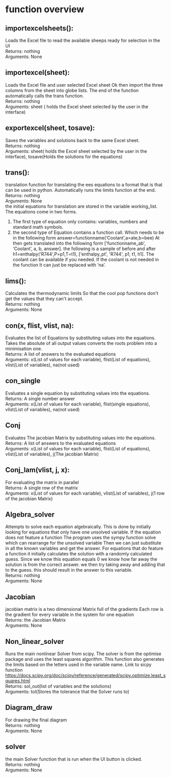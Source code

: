 # function overview

## importexcelsheets():
Loads the Excel file to read the available sheeps ready for selection in the UI 
<br/>Returns: nothing
<br/>Arguments: None 

## importexcel(sheet):
Loads the Excel file and user selected Excel sheet Ok then import the three columns from the sheet into globe lists. The end of the function automatically calls the trans function. 
<br/>Returns: nothing
<br/>Arguments: sheet ( holds the Excel sheet selected by the user in the interface)

## exportexcel(sheet, tosave):
Saves the variables and solutions back to the same Excel sheet. 
<br/>Returns: nothing
<br/>Arguments: sheet( holds the Excel sheet selected by the user in the interface), tosave(Holds the solutions for the equations)

## trans():
translation function for translating the ees equations to a format that is that can be used in python. Automatically runs the limits function at the end. 
<br/>Returns: nothing
<br/>Arguments: None 
<br/>the initial equations for translation are stored in the variable working_list. The equations come in two forms. 
1. The first type of equation only contains: variables, numbers and standard math symbols. 
2. the second type of Equation contains a function call. Which needs to be in the following form answer=functionname(‘Coolant’,a=ate,b=bee) At then gets translated into the following form ['functionname_ab', ‘Coolant’, a, b, answer].  the following is a sample of before and after h1=enthalpy('R744',P=p1,T=t1), ['enthalpy_pt', 'R744', p1, t1, h1]. The coolant can be available if you needed. If the coolant is not needed in the function It can just be replaced with ‘na’. 


## lims():
Calculates the thermodynamic limits So that the cool pop functions don't get the values that they can't accept. 
<br/>Returns: nothing
<br/>Arguments: None 


## con(x, flist, vlist, na):
Evaluates the list of Equations by substituting values into the equations. Takes the absolute of all output values converts the roots problem into a minimisation one. 
<br/>Returns: A list of answers to the evaluated equations
<br/>Arguments: x(List of values for each variable), flist(List of equations), vlist(List of variables), na(not used)

## con_single
Evaluates a single equation  by substituting values into the equations. 
<br/>Returns: A single number answer 
<br/>Arguments: x(List of values for each variable), flist(single equations), vlist(List of variables), na(not used)


## Conj
Evaluates The jacobian Matrix by substituting values into the equations.
<br/>Returns: A list of answers to the evaluated equations
<br/>Arguments: x(List of values for each variable), flist(List of equations), vlist(List of variables), j(The jacobian Matrix)

## Conj_lam(vlist, j, x):
For evaluating the matrix in parallel
<br/>Returns: A single row of the matrix
<br/>Arguments: x(List of values for each variable), vlist(List of variables), j(1 row of the jacobian Matrix)

## Algebra_solver
Attempts to solve each equation algebraically. This is done by initially looking for equations that only have one unsolved variable. If the equation does not feature a function The program uses the sympy function solve which can rearrange for the unsolved variable Then we can just substitute in all the known variables and get the answer.  For equations that do feature a function it initially calculates the solution with a randomly calculated guess. Since we know this equation equals 0 we know how far away the solution is from the correct answer.  we then  try taking away and adding that to the guess.  this should result in the answer to this variable. 
<br/>Returns: nothing
<br/>Arguments: None 

## Jacobian
jacobian matrix is a two dimensional Matrix full of the gradients Each row is the gradient for every variable in the system for one equation
<br/>Returns: the Jacobian Matrix 
<br/>Arguments: None 

## Non_linear_solver
Runs the main nonlinear Solver from scipy.  The solver is from the optimise package and uses the least squares algorithm. This function also generates the limits based on the letters used in the variable name. 
Link to sicpy function https://docs.scipy.org/doc/scipy/reference/generated/scipy.optimize.least_squares.html
<br/>Returns: sol_out(list of variables and the solutions)
<br/>Arguments: tol(Stores the tolerance that the Solver runs to)

## Diagram_draw
For drawing the final diagram 
<br/>Returns: nothing
<br/>Arguments: None 

## solver
the main Solver function that is run when the UI button is clicked. 
<br/>Returns: nothing
<br/>Arguments: None 
